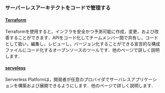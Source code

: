 ### サーバーレスアーキテクトをコードで管理する

#### [Terraform](https://www.terraform.io/)
Terraformを使用すると，インフラを安全かつ予測可能に作成，変更，および改善することができます．APIをコード化してチームメンバー間で共有し，コードとして扱い，編集し，レビューし，バージョン化することができる宣言的な構成ファイルにコード化するオープンソースのツールです．他のページで詳しく説明します．
#### [serveless](https://serverless.com/)
Serverless Platformは，開発者が任意のプロバイダでサーバレスアプリケーションを構築および展開できるようにします．他のページで詳しく説明します．
